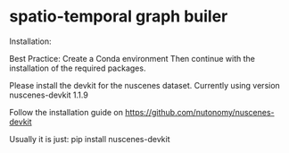 # spatio-temporal graph builer
Installation:

Best Practice:
Create a Conda environment
Then continue with the installation of the required packages.

Please install the devkit for the nuscenes dataset.
Currently using version nuscenes-devkit 1.1.9

Follow the installation guide on https://github.com/nutonomy/nuscenes-devkit

Usually it is just: 
pip install nuscenes-devkit